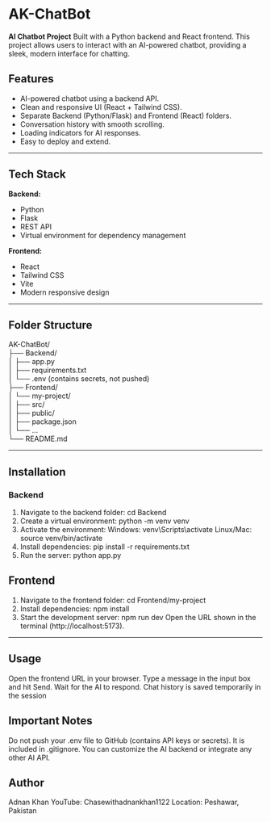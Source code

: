 # AK-ChatBot

**AI Chatbot Project** Built with a Python backend and React frontend. This project allows users to interact with an AI-powered chatbot, providing a sleek, modern interface for chatting.


## Features

- AI-powered chatbot using a backend API.
- Clean and responsive UI (React + Tailwind CSS).
- Separate Backend (Python/Flask) and Frontend (React) folders.
- Conversation history with smooth scrolling.
- Loading indicators for AI responses.
- Easy to deploy and extend.
 
-----------------------------------------------------------

## Tech Stack

**Backend:**
- Python
- Flask
- REST API
- Virtual environment for dependency management

**Frontend:**
- React
- Tailwind CSS
- Vite
- Modern responsive design

--------------------------------------------------------

## Folder Structure
AK-ChatBot/  
├── Backend/  
│   ├── app.py  
│   ├── requirements.txt  
│   └── .env  (contains secrets, not pushed)  
├── Frontend/  
│   └── my-project/  
│       ├── src/  
│       ├── public/  
│       ├── package.json  
│       └── ...  
└── README.md  



-------------------------------------------------------------------------

## Installation
### Backend
1. Navigate to the backend folder:
   cd Backend
3. Create a virtual environment:
   python -m venv venv
4. Activate the environment:
   Windows:
   venv\Scripts\activate
   Linux/Mac:
   source venv/bin/activate
5. Install dependencies:
   pip install -r requirements.txt
6. Run the server:
   python app.py


## Frontend
1. Navigate to the frontend folder:
   cd Frontend/my-project
2. Install dependencies:
   npm install
3. Start the development server:
   npm run dev
Open the URL shown in the terminal (http://localhost:5173).

------------------------------------------------------------------------------------------------

## Usage
Open the frontend URL in your browser.
Type a message in the input box and hit Send.
Wait for the AI to respond.
Chat history is saved temporarily in the session

## Important Notes
Do not push your .env file to GitHub (contains API keys or secrets). It is included in .gitignore.
You can customize the AI backend or integrate any other AI API.

## Author
Adnan Khan
YouTube: Chasewithadnankhan1122
Location: Peshawar, Pakistan
